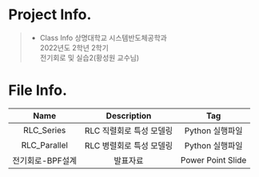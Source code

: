 # Project Info.
  > + Class Info
  >상명대학교 시스템반도체공학과  
  >2022년도 2학년 2학기  
  >전기회로 및 실습2(황성원 교수님)  


# File Info.  
|Name|Description|Tag|
|:---:|:---:|:---:|
|RLC_Series|RLC 직렬회로 특성 모델링|Python 실행파일|  
|RLC_Parallel|RLC 병렬회로 특성 모델링|Python 실행파일|  
|전기회로-BPF설계|발표자료|Power Point Slide|  
